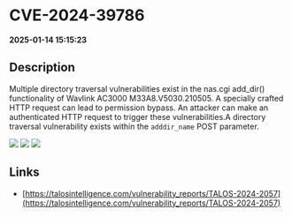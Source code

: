 # CVE-2024-39786

**2025-01-14 15:15:23**

## Description
Multiple directory traversal vulnerabilities exist in the nas.cgi add_dir() functionality of Wavlink AC3000 M33A8.V5030.210505. A specially crafted HTTP request can lead to permission bypass. An attacker can make an authenticated HTTP request to trigger these vulnerabilities.A directory traversal vulnerability exists within the `adddir_name` POST parameter.

![](https://img.shields.io/static/v1?label=Score&message=9.1&color=red)
![](https://img.shields.io/static/v1?label=Severity&message=CRITICAL&color=red)
![](https://img.shields.io/static/v1?label=CWE&message=Traversal&color=green)

## Links
- [https://talosintelligence.com/vulnerability_reports/TALOS-2024-2057](https://talosintelligence.com/vulnerability_reports/TALOS-2024-2057)
